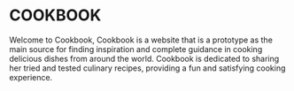 # COOKBOOK

Welcome to Cookbook, Cookbook is a website that is a prototype as the main source for finding inspiration and complete guidance in cooking delicious dishes from around the world. 
Cookbook is dedicated to sharing her tried and tested culinary recipes, providing a fun and satisfying cooking experience.
